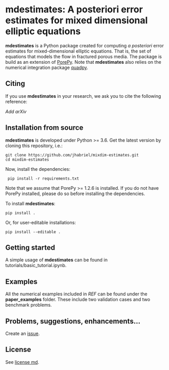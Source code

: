 # mdestimates: A posteriori error estimates for mixed dimensional elliptic equations

**mdestimates** is a Python package created for computing *a posteriori* error estimates for mixed-dimensional elliptic equations. That is, the set of equations that models the flow in fractured porous media. The package is build as an extension of [PorePy](https://github.com/pmgbergen/porepy). Note that **mdestimates** also relies on the numerical integration package [quadpy](https://github.com/nschloe/quadpy).

## Citing

If you use **mdestimates** in your research, we ask you to cite the following reference:

*Add arXiv*

## Installation from source

**mdestimates** is developed under Python >= 3.6. Get the latest version by cloning this repository, i.e.:

    git clone https://github.com/jhabriel/mixdim-estimates.git
    cd mixdim-estimates
  
Now, install the dependencies:
 
     pip install -r requirements.txt
     
Note that we assume that PorePy >= 1.2.6 is installed. If you do not have PorePy installed, please do so before installing the dependencies.
 
To install **mdestimates**:

    pip install .

Or, for user-editable installations:

    pip install --editable .

## Getting started

A simple usage of **mdestimates** can be found in tutorials/basic_tutorial.ipynb.

## Examples

All the numerical examples included in *REF* can be found under the **paper_examples** folder. These include two validation cases and two benchmark problems.

## Problems, suggestions, enhancements...
Create an [issue](https://github.com/jhabriel/mixdim-estimates).

## License
See [license md](./LICENSE.md).
